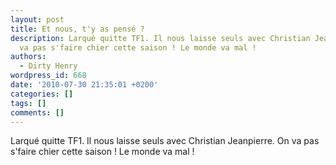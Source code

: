 ```yaml
---
layout: post
title: Et nous, t'y as pensé ?
description: Larqué quitte TF1. Il nous laisse seuls avec Christian Jeanpierre. On
  va pas s'faire chier cette saison ! Le monde va mal !
authors:
  - Dirty Henry
wordpress_id: 668
date: '2010-07-30 21:35:01 +0200'
categories: []
tags: []
comments: []
---
```

Larqué quitte TF1. Il nous laisse seuls avec Christian Jeanpierre. On va pas s'faire chier cette saison ! Le monde va mal !
